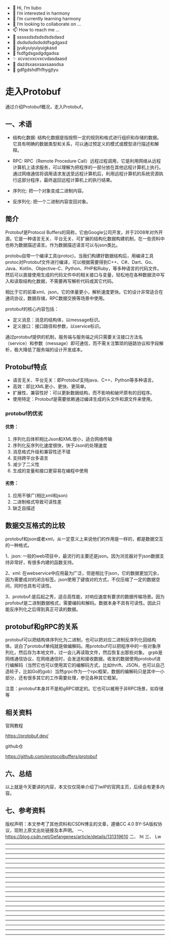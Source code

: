 * 👋 Hi, I’m liubo
* 👀 I’m interested in harmony
* 🌱 I’m currently learning harmony
* 💞️ I’m looking to collaborate on ...
* 📫 How to reach me ...
* 📇 sssssdsdsdsdsdsdasd
* 🎃 dsdsdsdsdsddfsgdgasd
* 🍺 jyukyuiyuiyuigkasd
* 🍥 fsdfgdsgsdgdgadsa
* ✨ xcvxcvxcvxcvdasdaasd
* 🍰 dazdsxasxsaxsaasdsa
* 🚨 gdfgdshdfhfhygjtyu


# 走入Protobuf

通过介绍Protobuf概况，走入Protobuf。



## 一、术语

- 结构化数据: 结构化数据是指按照一定的规则和格式进行组织和存储的数据。它具有明确的数据类型和关系，可以通过预定义的模式或模型进行描述和解释。

- RPC: RPC（Remote Procedure Call）远程过程调用，它是利用网络从远程计算机上请求服务，可以理解为把程序的一部分放在其他远程计算机上执行。通过网络通信将调用请求发送至远程计算机后，利用远程计算机的系统资源执行这部分程序，最终返回远程计算机上的执行结果。
- 序列化: 把一个对象变成二进制内容。
- 反序列化: 把一个二进制内容变回对象。



## 简介

Protobuf是Protocol Buffers的简称，它由Google公司开发，并于2008年对外开源。它是一种语言无关、平台无关、可扩展的结构化数据构建机制，在一些资料中也称为数据描述语言。作为数据描述语言可以与json类比。



protobu自带一个编译工具(protoc)，当我们构建好数据结构后，用编译工具protoc对Protobuf文件进行编译，可以根据需要得到C++、C#、Dart、Go、Java、Kotlin、Objective-C、Python、PHP和Ruby，等多种语言的代码文件。然后可以直接使用生成的代码文件中的相关接口与变量，轻松地在各种数据流中写入和读取结构化数据，不需要再写解析代码或其它代码。



相比于它的前辈xml、json，它的体量更小，解析速度更快。它的设计非常适合在通讯协议，数据存储，RPC数据交换等场景中使用。



protobuf的核心内容包括：

- 定义消息：消息的结构体，以message标识。
- 定义接口：接口路径和参数，以service标识。

通过protobuf提供的机制，服务端与服务端之间只需要关注接口方法名（service）和参数（message）即可通信，而不需关注繁琐的链路协议和字段解析，极大降低了服务端的设计开发成本。



## Protobuf特点

- 语言无关、平台无关：即Protobuf支持java、C++、Python等多种语言。
- 高效：即比XML更小、更快、更简单。
- 扩展性、兼容性好：可以更新数据结构，而不影响和破坏原有的旧程序。
- 使用特定：Protobuf是需要依赖通过编译生成的头文件和源文件来使用。

### protobuf的优劣

#### 优势：

1. 序列化后体积相比Json和XML很小，适合网络传输
2. 序列化反序列化速度很快，快于Json的处理速度
3. 消息格式升级和兼容性还不错
4. 支持跨平台多语言
5. 减少了二义性
6. 生成的变量和接口更容易在编程中使用

#### 劣势：

1. 应用不够广(相比xml和json)
2. 二进制格式导致可读性差
3. 缺乏自描述

## 数据交互格式的比较

protobuf和json或者xml，从一定意义上来说他们的作用是一样的，都是数据交互的一种格式。

1、json: 一般的web项目中，最流行的主要还是json。因为浏览器对于json数据支持非常好，有很多内建的函数支持。

2、xml: 在webservice中应用最为广泛，但是相比于json，它的数据更加冗余，因为需要成对的闭合标签。json使用了键值对的方式，不仅压缩了一定的数据空间，同时也具有可读性。

3、protobuf:是后起之秀，适合高性能，对响应速度有要求的数据传输场景。因为profobuf是二进制数据格式，需要编码和解码。数据本身不具有可读性。因此只能反序列化之后得到真正可读的数据。



## protobuf和gRPC的关系

protobuf可以把结构体序列化为二进制，也可以把对应二进制反序列化回结构体。说白了protobuf单纯就是做编解码。用protobuf可以把程序中的一些对象序列化，然后存为本地文件，过一会儿再读取文件，然后恢复出那些对象。
grpb是网络通信协议，在网络通信时，会发送和接收数据。收发的数据使用protobuf进行编解码（当然它也可以使用其它的编解码方式，比如thrift、JSON，也可以自己造轮子，比如Go的gob）当然grpc作为一个rpc框架，数据的编解码只是其中一小部分，还有很多其它的工作需要处理，参见各种其它框架。



注意：protobuf本身并不是和gRPC绑定的。它也可以被用于非RPC场景，如存储等

## 相关资料

官网教程

https://protobuf.dev/

github仓

https://github.com/protocolbuffers/protobuf









## 六、总结

以上就是今天要讲的内容，本文仅仅简单介绍了lwIP的官网主页，后续会有更多内容。



## 七、参考资料

版权声明：本文参考了其他资料和CSDN博主的文章，遵循CC 4.0 BY-SA版权协议，现附上原文出处链接及本声明。
一、 https://blog.csdn.net/Gefangenes/article/details/131319610
二、 ht
三、 Lw







---
---
---
---
---
---
---
---
---
---
---
---
---
---
---
---
---
---
---
---
